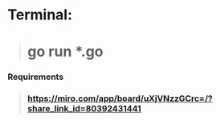 # Terminal: 
 > # go run *.go
### Requirements
 > ### https://miro.com/app/board/uXjVNzzGCrc=/?share_link_id=80392431441
